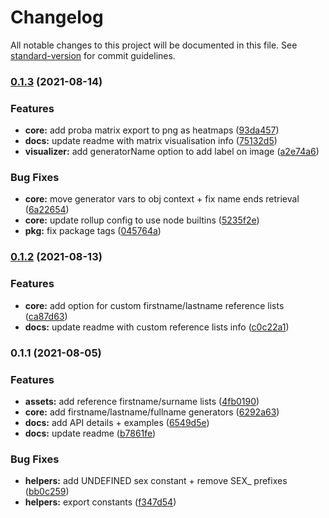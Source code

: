 # Changelog

All notable changes to this project will be documented in this file. See [standard-version](https://github.com/conventional-changelog/standard-version) for commit guidelines.

### [0.1.3](https://github.com/MinaPecheux/rangen-name/compare/v0.1.2...v0.1.3) (2021-08-14)


### Features

* **core:** add proba matrix export to png as heatmaps ([93da457](https://github.com/MinaPecheux/rangen-name/commit/93da45798c864e9a23bd3d78f45be9e49aa14a73))
* **docs:** update readme with matrix visualisation info ([75132d5](https://github.com/MinaPecheux/rangen-name/commit/75132d5dc0a1bd3c8dc598387986c0715d82eeb5))
* **visualizer:** add generatorName option to add label on image ([a2e74a6](https://github.com/MinaPecheux/rangen-name/commit/a2e74a6b23ef767e1a77bb45a0d643e56a9090a8))


### Bug Fixes

* **core:** move generator vars to obj context + fix name ends retrieval ([6a22654](https://github.com/MinaPecheux/rangen-name/commit/6a226541f6884ed6979de8c7da434f175342fbf3))
* **core:** update rollup config to use node builtins ([5235f2e](https://github.com/MinaPecheux/rangen-name/commit/5235f2e860dfb51c6aa2d0cd67e4b692ca26ea8f))
* **pkg:** fix package tags ([045764a](https://github.com/MinaPecheux/rangen-name/commit/045764a3069810a529502f0b66c884464944aad3))

### [0.1.2](https://github.com/MinaPecheux/rangen-name/compare/v0.1.1...v0.1.2) (2021-08-13)


### Features

* **core:** add option for custom firstname/lastname reference lists ([ca87d63](https://github.com/MinaPecheux/rangen-name/commit/ca87d632940bee483521a72c9f620ad097a37ba6))
* **docs:** update readme with custom reference lists info ([c0c22a1](https://github.com/MinaPecheux/rangen-name/commit/c0c22a126aeaa895e0491ae763eb7e0109bb2528))

### 0.1.1 (2021-08-05)


### Features

* **assets:** add reference firstname/surname lists ([4fb0190](https://github.com/MinaPecheux/rangen-name/commit/4fb0190ee18e2914e29c172aee5ccea404fe8240))
* **core:** add firstname/lastname/fullname generators ([6292a63](https://github.com/MinaPecheux/rangen-name/commit/6292a63b4375c04faa3e42b5a3964272d937418e))
* **docs:** add API details + examples ([6549d5e](https://github.com/MinaPecheux/rangen-name/commit/6549d5e7a3c846a5be34cd465c69b4470a78c87a))
* **docs:** update readme ([b7861fe](https://github.com/MinaPecheux/rangen-name/commit/b7861fe978d9691c1485859b3f543274dc475bd1))


### Bug Fixes

* **helpers:** add UNDEFINED sex constant + remove SEX_ prefixes ([bb0c259](https://github.com/MinaPecheux/rangen-name/commit/bb0c25924b1d311d9d0fbb413dd27751c15f7e68))
* **helpers:** export constants ([f347d54](https://github.com/MinaPecheux/rangen-name/commit/f347d54c1a233cbbef5b04bb9b1180b808395e8f))
